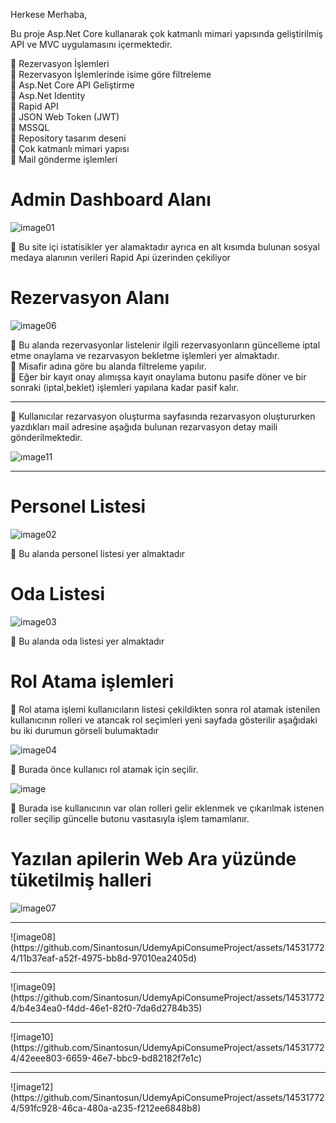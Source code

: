 Herkese Merhaba,

Bu proje Asp.Net Core kullanarak çok katmanlı mimari yapısında geliştirilmiş API ve MVC uygulamasını içermektedir.

📌 Rezervasyon İşlemleri <br>
📌 Rezervasyon İşlemlerinde isime göre filtreleme<br>
📌 Asp.Net Core API Geliştirme<br>
📌 Asp.Net Identity<br>
📌 Rapid API <br>
📌 JSON Web Token (JWT)<br>
📌 MSSQL<br>
📌 Repository tasarım deseni<br>
📌 Çok katmanlı mimari yapısı<br>
📌 Mail gönderme işlemleri<br>

<h1>Admin Dashboard Alanı</h1>

![image01](https://github.com/Sinantosun/UdemyApiConsumeProject/assets/145317724/8297712a-fba3-42fa-a97e-951c1e476f31)

📌 Bu site içi istatisikler yer alamaktadır ayrıca en alt kısımda bulunan sosyal medaya alanının verileri Rapid Api üzerinden çekiliyor

<h1>Rezervasyon Alanı</h1>

![image06](https://github.com/Sinantosun/UdemyApiConsumeProject/assets/145317724/a3f6d047-c7db-4cc5-8922-d95c14a984df)

📌 Bu alanda rezervasyonlar listelenir ilgili rezervasyonların güncelleme iptal etme onaylama ve rezarvasyon bekletme işlemleri yer almaktadır. <br>
📌 Misafir adına göre bu alanda filtreleme yapılır. <br>
📌 Eğer bir kayıt onay alımışsa kayıt onaylama butonu pasife döner ve bir sonraki (iptal,beklet) işlemleri yapılana kadar pasif kalır.<br>

<hr>

📌 Kullanıcılar rezarvasyon oluşturma sayfasında rezarvasyon oluştururken yazdıkları mail adresine aşağıda bulunan rezarvasyon detay maili gönderilmektedir.

![ımage11](https://github.com/Sinantosun/UdemyApiConsumeProject/assets/145317724/336a9695-e0c7-469e-800b-d77d30492dd4)

<hr>

<h1>Personel Listesi</h1>

![image02](https://github.com/Sinantosun/UdemyApiConsumeProject/assets/145317724/0d76344a-a0fd-4932-b35d-7d418300f020)

📌 Bu alanda personel listesi yer almaktadır

<h1>Oda Listesi</h1>

![image03](https://github.com/Sinantosun/UdemyApiConsumeProject/assets/145317724/9097b3ce-601c-4fdb-87e6-b7f0f6912d9c)

📌 Bu alanda oda listesi yer almaktadır

<h1>Rol Atama işlemleri</h1>

📌 Rol atama işlemi kullanıcıların listesi çekildikten sonra rol atamak istenilen kullanıcının rolleri ve atancak rol seçimleri yeni sayfada gösterilir aşağıdaki bu iki durumun görseli bulumaktadır

![image04](https://github.com/Sinantosun/UdemyApiConsumeProject/assets/145317724/4f22eb5a-63a9-4e7b-bb31-2d84f66fed41)

📌 Burada önce kullanıcı rol atamak için seçilir.

![image](https://github.com/Sinantosun/UdemyApiConsumeProject/assets/145317724/2a325c00-6645-493b-be16-3ae5c00e0fa7)

📌 Burada ise kullanıcının var olan rolleri gelir eklenmek ve çıkarılmak istenen roller seçilip  güncelle butonu vasıtasıyla işlem tamamlanır.


<h1>Yazılan apilerin Web Ara yüzünde tüketilmiş halleri</h1>

![image07](https://github.com/Sinantosun/UdemyApiConsumeProject/assets/145317724/ec57d906-e029-4d72-b4a3-57787c2455db)
<br>
<hr>
![image08](https://github.com/Sinantosun/UdemyApiConsumeProject/assets/145317724/11b37eaf-a52f-4975-bb8d-97010ea2405d)
<br>
<hr>
![image09](https://github.com/Sinantosun/UdemyApiConsumeProject/assets/145317724/b4e34ea0-f4dd-46e1-82f0-7da6d2784b35)
<br>
<hr>
![image10](https://github.com/Sinantosun/UdemyApiConsumeProject/assets/145317724/42eee803-6659-46e7-bbc9-bd82182f7e1c)
<br>
<hr>
![image12](https://github.com/Sinantosun/UdemyApiConsumeProject/assets/145317724/591fc928-46ca-480a-a235-f212ee6848b8)








